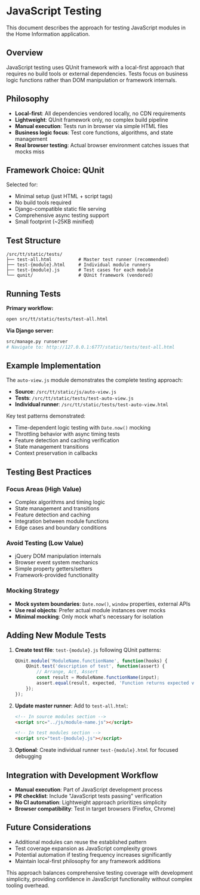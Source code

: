 # JavaScript Testing

This document describes the approach for testing JavaScript modules in the Home Information application.

## Overview

JavaScript testing uses QUnit framework with a local-first approach that requires no build tools or external dependencies. Tests focus on business logic functions rather than DOM manipulation or framework internals.

## Philosophy

- **Local-first**: All dependencies vendored locally, no CDN requirements
- **Lightweight**: QUnit framework only, no complex build pipeline
- **Manual execution**: Tests run in browser via simple HTML files
- **Business logic focus**: Test core functions, algorithms, and state management
- **Real browser testing**: Actual browser environment catches issues that mocks miss

## Framework Choice: QUnit

Selected for:
- Minimal setup (just HTML + script tags)
- No build tools required
- Django-compatible static file serving
- Comprehensive async testing support
- Small footprint (~25KB minified)

## Test Structure

```
/src/tt/static/tests/
├── test-all.html          # Master test runner (recommended)
├── test-{module}.html     # Individual module runners
├── test-{module}.js       # Test cases for each module
└── qunit/                 # QUnit framework (vendored)
```

## Running Tests

**Primary workflow:**
```bash
open src/tt/static/tests/test-all.html
```

**Via Django server:**
```bash
src/manage.py runserver
# Navigate to: http://127.0.0.1:6777/static/tests/test-all.html
```

## Example Implementation

The `auto-view.js` module demonstrates the complete testing approach:

- **Source**: `/src/tt/static/js/auto-view.js` 
- **Tests**: `/src/tt/static/tests/test-auto-view.js`
- **Individual runner**: `/src/tt/static/tests/test-auto-view.html`

Key test patterns demonstrated:
- Time-dependent logic testing with `Date.now()` mocking
- Throttling behavior with async timing tests
- Feature detection and caching verification
- State management transitions
- Context preservation in callbacks

## Testing Best Practices

### Focus Areas (High Value)
- Complex algorithms and timing logic
- State management and transitions
- Feature detection and caching
- Integration between module functions
- Edge cases and boundary conditions

### Avoid Testing (Low Value)
- jQuery DOM manipulation internals
- Browser event system mechanics
- Simple property getters/setters
- Framework-provided functionality

### Mocking Strategy
- **Mock system boundaries**: `Date.now()`, `window` properties, external APIs
- **Use real objects**: Prefer actual module instances over mocks
- **Minimal mocking**: Only mock what's necessary for isolation

## Adding New Module Tests

1. **Create test file**: `test-{module}.js` following QUnit patterns:
   ```javascript
   QUnit.module('ModuleName.functionName', function(hooks) {
       QUnit.test('description of test', function(assert) {
           // Arrange, Act, Assert
           const result = ModuleName.functionName(input);
           assert.equal(result, expected, 'Function returns expected value');
       });
   });
   ```

2. **Update master runner**: Add to `test-all.html`:
   ```html
   <!-- In source modules section -->
   <script src="../js/module-name.js"></script>
   
   <!-- In test modules section -->  
   <script src="test-{module}.js"></script>
   ```

3. **Optional**: Create individual runner `test-{module}.html` for focused debugging

## Integration with Development Workflow

- **Manual execution**: Part of JavaScript development process
- **PR checklist**: Include "JavaScript tests passing" verification
- **No CI automation**: Lightweight approach prioritizes simplicity
- **Browser compatibility**: Test in target browsers (Firefox, Chrome)

## Future Considerations

- Additional modules can reuse the established pattern
- Test coverage expansion as JavaScript complexity grows  
- Potential automation if testing frequency increases significantly
- Maintain local-first philosophy for any framework additions

This approach balances comprehensive testing coverage with development simplicity, providing confidence in JavaScript functionality without complex tooling overhead.
